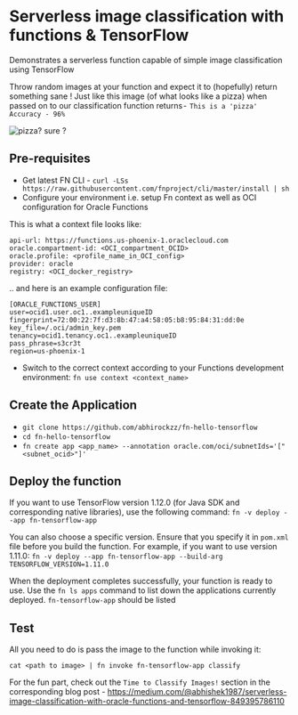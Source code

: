 # Serverless image classification with functions & TensorFlow

Demonstrates a serverless function capable of simple image classification using TensorFlow

Throw random images at your function and expect it to (hopefully) return something sane !
Just like this image (of what looks like a pizza) when passed on to our classification function returns -  `This is a 'pizza' Accuracy - 96%`

![pizza? sure ?](https://cdn-images-1.medium.com/max/2000/1*Vrayow-T48w8ARLjHkPqdA.png)

## Pre-requisites

- Get latest FN CLI - `curl -LSs https://raw.githubusercontent.com/fnproject/cli/master/install | sh`
- Configure your environment i.e. setup Fn context as well as OCI configuration for Oracle Functions

This is what a context file looks like:

    api-url: https://functions.us-phoenix-1.oraclecloud.com oracle.compartment-id: <OCI_compartment_OCID>
    oracle.profile: <profile_name_in_OCI_config>
    provider: oracle
    registry: <OCI_docker_registry>

.. and here is an example configuration file:

    [ORACLE_FUNCTIONS_USER] 
    user=ocid1.user.oc1..exampleuniqueID 
    fingerprint=72:00:22:7f:d3:8b:47:a4:58:05:b8:95:84:31:dd:0e 
    key_file=/.oci/admin_key.pem 
    tenancy=ocid1.tenancy.oc1..exampleuniqueID 
    pass_phrase=s3cr3t 
    region=us-phoenix-1

- Switch to the correct context according to your Functions development environment: `fn use context <context_name>`

## Create the Application

- `git clone https://github.com/abhirockzz/fn-hello-tensorflow`
- `cd fn-hello-tensorflow` 
- `fn create app <app_name> --annotation oracle.com/oci/subnetIds='["<subnet_ocid>"]'`

## Deploy the function

If you want to use TensorFlow version 1.12.0 (for Java SDK and corresponding native libraries), use the following command: `fn -v deploy --app fn-tensorflow-app`

You can also choose a specific version. Ensure that you specify it in `pom.xml` file before you build the function. For example, if you want to use version 1.11.0:
`fn -v deploy --app fn-tensorflow-app --build-arg TENSORFLOW_VERSION=1.11.0`

When the deployment completes successfully, your function is ready to use. Use the `fn ls apps` command to list down the applications currently deployed. `fn-tensorflow-app` should be listed

## Test

All you need to do is pass the image to the function while invoking it:

`cat <path to image> | fn invoke fn-tensorflow-app classify`

For the fun part, check out the `Time to Classify Images!` section in the corresponding blog post - https://medium.com/@abhishek1987/serverless-image-classification-with-oracle-functions-and-tensorflow-849395786110

